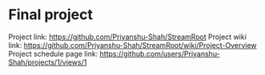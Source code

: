 # Final project
Project link: https://github.com/Priyanshu-Shah/StreamRoot
Project wiki link: https://github.com/Priyanshu-Shah/StreamRoot/wiki/Project-Overview
Project schedule page link: https://github.com/users/Priyanshu-Shah/projects/1/views/1
